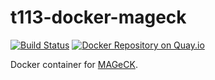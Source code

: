 # t113-docker-mageck

[![Build Status](https://travis-ci.org/team113sanger/t113-docker-mageck.svg?branch=master)](https://travis-ci.org/team113sanger/t113-docker-mageck)
[![Docker Repository on Quay.io](https://quay.io/repository/team113sanger/t113-docker-mageck/status "Docker Repository on Quay.io")](https://quay.io/repository/team113sanger/t113-docker-mageck)

Docker container for [MAGeCK](https://sourceforge.net/p/mageck).
